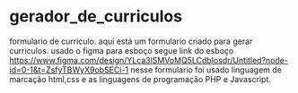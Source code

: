 # gerador_de_curriculos
formulario de curriculo.
aqui está um formulario criado para gerar curriculos.
usado o figma para esboço segue link do esboço https://www.figma.com/design/YLca3lSMVoMQ5LCdbIosdr/Untitled?node-id=0-1&t=ZsfyTBWyX9obSECi-1
nesse formulario foi usado linguagem de marcação html,css e as linguagens de programação PHP e Javascript.
